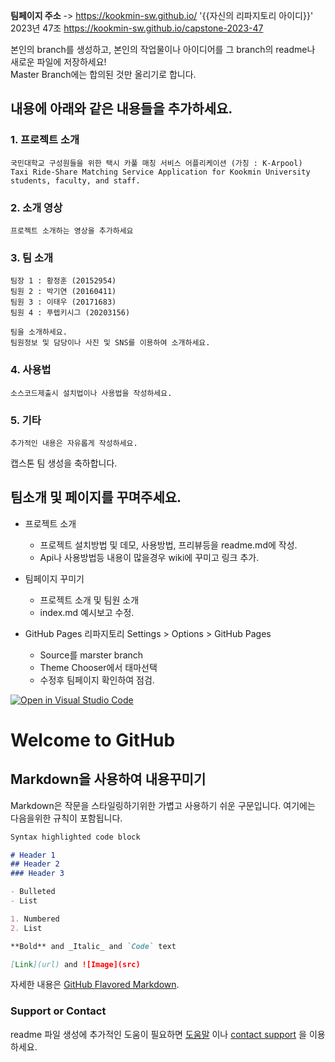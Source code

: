 **팀페이지 주소** -> https://kookmin-sw.github.io/ '{{자신의 리파지토리 아이디}}'  
2023년 47조  https://kookmin-sw.github.io/capstone-2023-47

본인의 branch를 생성하고, 본인의 작업물이나 아이디어를 그 branch의 readme나 새로운 파일에 저장하세요!  
Master Branch에는 합의된 것만 올리기로 합니다.

## 내용에 아래와 같은 내용들을 추가하세요.

### 1. 프로젝트 소개

    국민대학교 구성원들을 위한 택시 카풀 매칭 서비스 어플리케이션 (가칭 : K-Arpool)
    Taxi Ride-Share Matching Service Application for Kookmin University students, faculty, and staff.

### 2. 소개 영상

    프로젝트 소개하는 영상을 추가하세요

### 3. 팀 소개

    팀장 1 : 황정훈 (20152954)
    팀원 2 : 박기연 (20160411)
    팀원 3 : 이태우 (20171683)
    팀원 4 : 푸렙키시그 (20203156)

    팀을 소개하세요.
    팀원정보 및 담당이나 사진 및 SNS를 이용하여 소개하세요.

### 4. 사용법

    소스코드제출시 설치법이나 사용법을 작성하세요.

### 5. 기타

    추가적인 내용은 자유롭게 작성하세요.
    
캡스톤 팀 생성을 축하합니다.

## 팀소개 및 페이지를 꾸며주세요.

- 프로젝트 소개
  - 프로젝트 설치방법 및 데모, 사용방법, 프리뷰등을 readme.md에 작성.
  - Api나 사용방법등 내용이 많을경우 wiki에 꾸미고 링크 추가.

- 팀페이지 꾸미기
  - 프로젝트 소개 및 팀원 소개
  - index.md 예시보고 수정.

- GitHub Pages 리파지토리 Settings > Options > GitHub Pages 
  - Source를 marster branch
  - Theme Chooser에서 태마선택
  - 수정후 팀페이지 확인하여 점검.

[![Open in Visual Studio Code](https://classroom.github.com/assets/open-in-vscode-c66648af7eb3fe8bc4f294546bfd86ef473780cde1dea487d3c4ff354943c9ae.svg)](https://classroom.github.com/online_ide?assignment_repo_id=10379782&assignment_repo_type=AssignmentRepo)
# Welcome to GitHub

## Markdown을 사용하여 내용꾸미기

Markdown은 작문을 스타일링하기위한 가볍고 사용하기 쉬운 구문입니다. 여기에는 다음을위한 규칙이 포함됩니다.

```markdown
Syntax highlighted code block

# Header 1
## Header 2
### Header 3

- Bulleted
- List

1. Numbered
2. List

**Bold** and _Italic_ and `Code` text

[Link](url) and ![Image](src)
```

자세한 내용은 [GitHub Flavored Markdown](https://guides.github.com/features/mastering-markdown/).

### Support or Contact

readme 파일 생성에 추가적인 도움이 필요하면 [도움말](https://help.github.com/articles/about-readmes/) 이나 [contact support](https://github.com/contact) 을 이용하세요.
